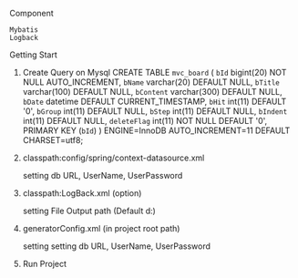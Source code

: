  
Component

	Mybatis
 	Logback
	
Getting Start 

1. Create Query on Mysql
 CREATE TABLE `mvc_board` ( `bId` bigint(20) NOT NULL AUTO_INCREMENT, `bName` varchar(20) DEFAULT NULL, `bTitle` varchar(100) DEFAULT NULL, `bContent` varchar(300) DEFAULT NULL, `bDate` datetime DEFAULT CURRENT_TIMESTAMP, `bHit` int(11) DEFAULT '0', `bGroup` int(11) DEFAULT NULL, `bStep` int(11) DEFAULT NULL, `bIndent` int(11) DEFAULT NULL, `deleteFlag` int(11) NOT NULL DEFAULT '0', PRIMARY KEY (`bId`) ) ENGINE=InnoDB AUTO_INCREMENT=11 DEFAULT CHARSET=utf8;
 
2. classpath:config/spring/context-datasource.xml

    setting db URL, UserName, UserPassword

3. classpath:LogBack.xml (option)

    setting File Output path (Default d:)
    
4. generatorConfig.xml (in project root path)

    setting <classPathEntry location="[mysql library]" />
    setting db URL, UserName, UserPassword

5. Run Project
    

  
